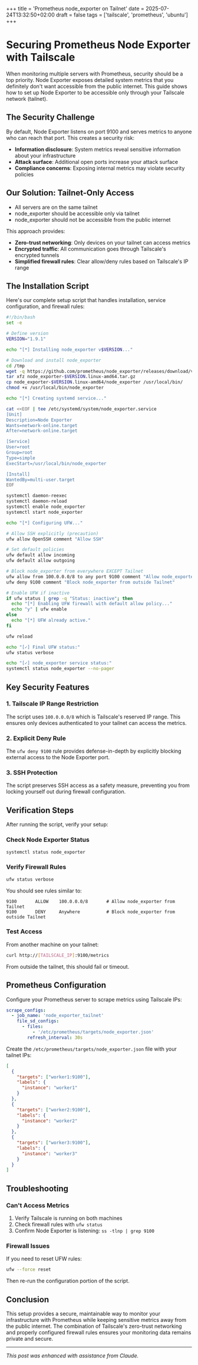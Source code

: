 +++
title = 'Prometheus node_exporter on Tailnet'
date = 2025-07-24T13:32:50+02:00
draft = false
tags = ['tailscale', 'prometheus', 'ubuntu']
+++

# Securing Prometheus Node Exporter with Tailscale

When monitoring multiple servers with Prometheus, security should be a top priority. Node Exporter exposes detailed system metrics that you definitely don't want accessible from the public internet. This guide shows how to set up Node Exporter to be accessible only through your Tailscale network (tailnet).

## The Security Challenge

By default, Node Exporter listens on port 9100 and serves metrics to anyone who can reach that port. This creates a security risk:

- **Information disclosure**: System metrics reveal sensitive information about your infrastructure
- **Attack surface**: Additional open ports increase your attack surface
- **Compliance concerns**: Exposing internal metrics may violate security policies

## Our Solution: Tailnet-Only Access

- All servers are on the same tailnet
- node_exporter should be accessible only via tailnet
- node_exporter should not be accessible from the public internet

This approach provides:

- **Zero-trust networking**: Only devices on your tailnet can access metrics
- **Encrypted traffic**: All communication goes through Tailscale's encrypted tunnels
- **Simplified firewall rules**: Clear allow/deny rules based on Tailscale's IP range

## The Installation Script

Here's our complete setup script that handles installation, service configuration, and firewall rules:

```bash
#!/bin/bash
set -e

# Define version
VERSION="1.9.1"

echo "[*] Installing node_exporter v$VERSION..."

# Download and install node_exporter
cd /tmp
wget -q https://github.com/prometheus/node_exporter/releases/download/v$VERSION/node_exporter-$VERSION.linux-amd64.tar.gz
tar xfz node_exporter-$VERSION.linux-amd64.tar.gz
cp node_exporter-$VERSION.linux-amd64/node_exporter /usr/local/bin/
chmod +x /usr/local/bin/node_exporter

echo "[*] Creating systemd service..."

cat <<EOF | tee /etc/systemd/system/node_exporter.service
[Unit]
Description=Node Exporter
Wants=network-online.target
After=network-online.target

[Service]
User=root
Group=root
Type=simple
ExecStart=/usr/local/bin/node_exporter

[Install]
WantedBy=multi-user.target
EOF

systemctl daemon-reexec
systemctl daemon-reload
systemctl enable node_exporter
systemctl start node_exporter

echo "[*] Configuring UFW..."

# Allow SSH explicitly (precaution)
ufw allow OpenSSH comment "Allow SSH"

# Set default policies
ufw default allow incoming
ufw default allow outgoing

# Block node_exporter from everywhere EXCEPT Tailnet
ufw allow from 100.0.0.0/8 to any port 9100 comment "Allow node_exporter from Tailnet"
ufw deny 9100 comment "Block node_exporter from outside Tailnet"

# Enable UFW if inactive
if ufw status | grep -q "Status: inactive"; then
  echo "[*] Enabling UFW firewall with default allow policy..."
  echo "y" | ufw enable
else
  echo "[*] UFW already active."
fi

ufw reload

echo "[✓] Final UFW status:"
ufw status verbose

echo "[✓] node_exporter service status:"
systemctl status node_exporter --no-pager
```

## Key Security Features

### 1. Tailscale IP Range Restriction

The script uses `100.0.0.0/8` which is Tailscale's reserved IP range. This ensures only devices authenticated to your tailnet can access the metrics.

### 2. Explicit Deny Rule

The `ufw deny 9100` rule provides defense-in-depth by explicitly blocking external access to the Node Exporter port.

### 3. SSH Protection

The script preserves SSH access as a safety measure, preventing you from locking yourself out during firewall configuration.

## Verification Steps

After running the script, verify your setup:

### Check Node Exporter Status

```bash
systemctl status node_exporter
```

### Verify Firewall Rules

```bash
ufw status verbose
```

You should see rules similar to:

```text
9100       ALLOW    100.0.0.0/8       # Allow node_exporter from Tailnet
9100       DENY     Anywhere          # Block node_exporter from outside Tailnet
```

### Test Access

From another machine on your tailnet:

```bash
curl http://[TAILSCALE_IP]:9100/metrics
```

From outside the tailnet, this should fail or timeout.

## Prometheus Configuration

Configure your Prometheus server to scrape metrics using Tailscale IPs:

```yaml
scrape_configs:
  - job_name: 'node_exporter_tailnet'
    file_sd_configs:
      - files:
          - '/etc/prometheus/targets/node_exporter.json'
        refresh_interval: 30s
```

Create the `/etc/prometheus/targets/node_exporter.json` file with your tailnet IPs:

```json
[
  {
    "targets": ["worker1:9100"],
    "labels": {
      "instance": "worker1"
    }
  },
  {
    "targets": ["worker2:9100"],
    "labels": {
      "instance": "worker2"
    }
  },
  {
    "targets": ["worker3:9100"],
    "labels": {
      "instance": "worker3"
    }
  }
]
```

## Troubleshooting

### Can't Access Metrics

1. Verify Tailscale is running on both machines
2. Check firewall rules with `ufw status`
3. Confirm Node Exporter is listening: `ss -tlnp | grep 9100`

### Firewall Issues

If you need to reset UFW rules:

```bash
ufw --force reset
```

Then re-run the configuration portion of the script.

## Conclusion

This setup provides a secure, maintainable way to monitor your infrastructure with Prometheus while keeping sensitive metrics away from the public internet. The combination of Tailscale's zero-trust networking and properly configured firewall rules ensures your monitoring data remains private and secure.

---

*This post was enhanced with assistance from Claude.*
